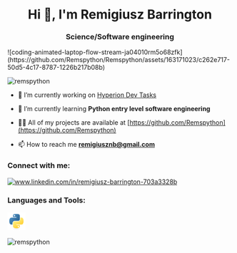 <h1 align="center">Hi 👋, I'm Remigiusz Barrington</h1>
<h3 align="center">Science/Software engineering</h3>
![coding-animated-laptop-flow-stream-ja04010rm5o68zfk](https://github.com/Remspython/Remspython/assets/163171023/c262e717-50d5-4c17-8787-1226b217b08b)


<p align="left"> <img src="https://komarev.com/ghpvc/?username=remspython&label=Profile%20views&color=0e75b6&style=flat" alt="remspython" /> </p>

- 🔭 I’m currently working on [Hyperion Dev Tasks](https://github.com/Remspython/byb_project)

- 🌱 I’m currently learning **Python entry level software engineering**

- 👨‍💻 All of my projects are available at [https://github.com/Remspython](https://github.com/Remspython)

- 📫 How to reach me **remigiusznb@gmail.com**

<h3 align="left">Connect with me:</h3>
<p align="left">
<a href="https://linkedin.com/in/www.linkedin.com/in/remigiusz-barrington-703a3328b" target="blank"><img align="center" src="https://raw.githubusercontent.com/rahuldkjain/github-profile-readme-generator/master/src/images/icons/Social/linked-in-alt.svg" alt="www.linkedin.com/in/remigiusz-barrington-703a3328b" height="30" width="40" /></a>
</p>

<h3 align="left">Languages and Tools:</h3>
<p align="left"> <a href="https://www.python.org" target="_blank" rel="noreferrer"> <img src="https://raw.githubusercontent.com/devicons/devicon/master/icons/python/python-original.svg" alt="python" width="40" height="40"/> </a> </p>

<p><img align="center" src="https://github-readme-stats.vercel.app/api/top-langs?username=remspython&show_icons=true&locale=en&layout=compact" alt="remspython" /></p>
